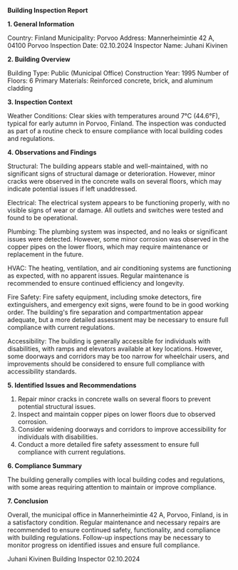  **Building Inspection Report**

**1. General Information**

Country: Finland
Municipality: Porvoo
Address: Mannerheimintie 42 A, 04100 Porvoo
Inspection Date: 02.10.2024
Inspector Name: Juhani Kivinen

**2. Building Overview**

Building Type: Public (Municipal Office)
Construction Year: 1995
Number of Floors: 6
Primary Materials: Reinforced concrete, brick, and aluminum cladding

**3. Inspection Context**

Weather Conditions: Clear skies with temperatures around 7°C (44.6°F), typical for early autumn in Porvoo, Finland. The inspection was conducted as part of a routine check to ensure compliance with local building codes and regulations.

**4. Observations and Findings**

Structural: The building appears stable and well-maintained, with no significant signs of structural damage or deterioration. However, minor cracks were observed in the concrete walls on several floors, which may indicate potential issues if left unaddressed.

Electrical: The electrical system appears to be functioning properly, with no visible signs of wear or damage. All outlets and switches were tested and found to be operational.

Plumbing: The plumbing system was inspected, and no leaks or significant issues were detected. However, some minor corrosion was observed in the copper pipes on the lower floors, which may require maintenance or replacement in the future.

HVAC: The heating, ventilation, and air conditioning systems are functioning as expected, with no apparent issues. Regular maintenance is recommended to ensure continued efficiency and longevity.

Fire Safety: Fire safety equipment, including smoke detectors, fire extinguishers, and emergency exit signs, were found to be in good working order. The building's fire separation and compartmentation appear adequate, but a more detailed assessment may be necessary to ensure full compliance with current regulations.

Accessibility: The building is generally accessible for individuals with disabilities, with ramps and elevators available at key locations. However, some doorways and corridors may be too narrow for wheelchair users, and improvements should be considered to ensure full compliance with accessibility standards.

**5. Identified Issues and Recommendations**

1. Repair minor cracks in concrete walls on several floors to prevent potential structural issues.
2. Inspect and maintain copper pipes on lower floors due to observed corrosion.
3. Consider widening doorways and corridors to improve accessibility for individuals with disabilities.
4. Conduct a more detailed fire safety assessment to ensure full compliance with current regulations.

**6. Compliance Summary**

The building generally complies with local building codes and regulations, with some areas requiring attention to maintain or improve compliance.

**7. Conclusion**

Overall, the municipal office in Mannerheimintie 42 A, Porvoo, Finland, is in a satisfactory condition. Regular maintenance and necessary repairs are recommended to ensure continued safety, functionality, and compliance with building regulations. Follow-up inspections may be necessary to monitor progress on identified issues and ensure full compliance.

Juhani Kivinen
Building Inspector
02.10.2024